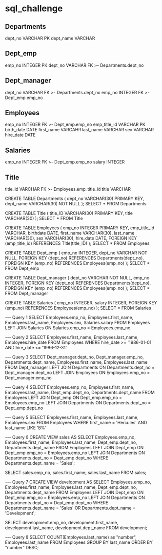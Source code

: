# sql_challenge

Departments
-
dept_no VARCHAR PK
dept_name VARCHAR

Dept_emp
-
emp_no INTEGER PK
dept_no VARCHAR FK >- Departments.dept_no

Dept_manager
-
dept_no VARCHAR FK >- Departments.dept_no
emp_no INTEGER FK >- Dept_emp.emp_no

Employees
-
emp_no INTEGER FK >- Dept_emp.emp_no
emp_title_id VARCHAR PK
birth_date DATE
first_name VARCAHR
last_name VARCHAR
sex VARCHAR
hire_date  DATE

Salaries
-
emp_no INTEGER FK >- Dept_emp.emp_no
salary INTEGER

Title
-
title_id VARCHAR FK >- Employees.emp_title_id
title VARCHAR

CREATE TABLE Departments (
  dept_no VARCHAR(30) PRIMARY KEY,
  dept_name VARCHAR(30) NOT NULL
);
SELECT * FROM Departments

CREATE TABLE Title (
  title_ID VARCHAR(30) PRIMARY KEY,
  title VARCHAR(30)
);
SELECT * FROM Title

CREATE TABLE Employees (
  emp_no INTEGER PRIMARY KEY,
  emp_title_id VARCHAR,
  birthdate DATE,
  first_name VARCHAR(30),
  last_name VARCHAR(30),
  sex VARCHAR(30),
  hire_date DATE,
  FOREIGN KEY (emp_title_id) REFERENCES Title(title_ID)
);
SELECT * FROM Employees

CREATE TABLE Dept_emp (
  emp_no INTEGER,
  dept_no VARCHAR NOT NULL,
  FOREIGN KEY (dept_no) REFERENCES Departments(dept_no),
  FOREIGN KEY (emp_no) REFERENCES Employees(emp_no)
);
SELECT * FROM Dept_emp

CREATE TABLE Dept_manager (
  dept_no VARCHAR NOT NULL,
  emp_no INTEGER,
  FOREIGN KEY (dept_no) REFERENCES Departments(dept_no),
  FOREIGN KEY (emp_no) REFERENCES Employees(emp_no)
);
SELECT * FROM Dept_manager

CREATE TABLE Salaries (
  emp_no INTEGER,
  salary INTEGER,
  FOREIGN KEY (emp_no) REFERENCES Employees(emp_no)
);
SELECT * FROM Salaries

--- Query 1
SELECT Employees.emp_no, Employees.first_name, Employees.last_name, Employees.sex, Salaries.salary
FROM Employees
LEFT JOIN Salaries
ON Salaries.emp_no = Employees.emp_no

--- Query 2
SELECT Employees.first_name, Employees.last_name, Employees.hire_date
FROM Employees
WHERE hire_date >= '1986-01-01' AND hire_date <=  '1986-12-31'

--- Query 3
SELECT Dept_manager.dept_no, Dept_manager.emp_no, Departments.dept_name, Employees.first_name, Employees.last_name
FROM Dept_manager
LEFT JOIN Departments
ON Departments.dept_no = Dept_manager.dept_no
LEFT JOIN Employees
ON Employees.emp_no = Dept_manager.emp_no

--- Query 4
SELECT Employees.emp_no, Employees.first_name, Employees.last_name, Dept_emp.dept_no, Departments.dept_name
FROM Employees
LEFT JOIN Dept_emp
ON Dept_emp.emp_no = Employees.emp_no
LEFT JOIN Departments
ON Departments.dept_no = Dept_emp.dept_no

--- Query 5
SELECT Employees.first_name, Employees.last_name, Employees.sex
FROM Employees
WHERE first_name = 'Hercules' AND last_name LIKE 'B%'

--- Query 6
CREATE VIEW sales AS
SELECT Employees.emp_no, Employees.first_name, Employees.last_name, Dept_emp.dept_no, Departments.dept_name
FROM Employees
LEFT JOIN Dept_emp
ON Dept_emp.emp_no = Employees.emp_no
LEFT JOIN Departments
ON Departments.dept_no = Dept_emp.dept_no
WHERE Departments.dept_name = 'Sales';

SELECT sales.emp_no, sales.first_name, sales.last_name
FROM sales;

--- Query 7
CREATE VIEW development AS
SELECT Employees.emp_no, Employees.first_name, Employees.last_name, Dept_emp.dept_no, Departments.dept_name
FROM Employees
LEFT JOIN Dept_emp
ON Dept_emp.emp_no = Employees.emp_no
LEFT JOIN Departments
ON Departments.dept_no = Dept_emp.dept_no
WHERE Departments.dept_name = 'Sales' OR Departments.dept_name = 'Development';

SELECT development.emp_no, development.first_name, development.last_name, development.dept_name
FROM development;

--- Query 8
SELECT COUNT(Employees.last_name) as "number", Employees.last_name
FROM Employees
GROUP BY last_name
ORDER BY "number" DESC;
